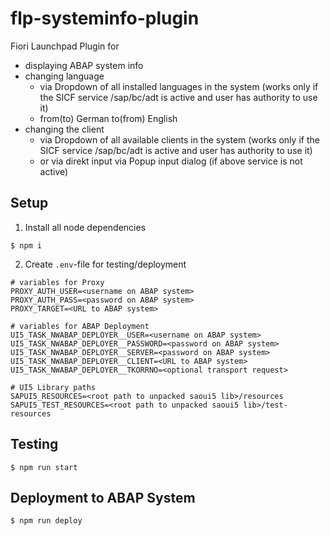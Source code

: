 # flp-systeminfo-plugin
Fiori Launchpad Plugin for 
- displaying ABAP system info
- changing language
  - via Dropdown of all installed languages in the system (works only if the SICF service /sap/bc/adt is active and user has authority to use it)
  - from(to) German to(from) English
- changing the client
  - via Dropdown of all available clients in the system (works only if the SICF service /sap/bc/adt is active and user has authority to use it)
  - or via direkt input via Popup input dialog (if above service is not active)

## Setup
1) Install all node dependencies
```
$ npm i
```
2) Create `.env`-file for testing/deployment
```env
# variables for Proxy
PROXY_AUTH_USER=<username on ABAP system>
PROXY_AUTH_PASS=<password on ABAP system>
PROXY_TARGET=<URL to ABAP system>

# variables for ABAP Deployment
UI5_TASK_NWABAP_DEPLOYER__USER=<username on ABAP system>
UI5_TASK_NWABAP_DEPLOYER__PASSWORD=<password on ABAP system>
UI5_TASK_NWABAP_DEPLOYER__SERVER=<password on ABAP system>
UI5_TASK_NWABAP_DEPLOYER__CLIENT=<URL to ABAP system>
UI5_TASK_NWABAP_DEPLOYER__TKORRNO=<optional transport request>

# UI5 Library paths
SAPUI5_RESOURCES=<root path to unpacked saoui5 lib>/resources
SAPUI5_TEST_RESOURCES=<root path to unpacked saoui5 lib>/test-resources
```

## Testing
```
$ npm run start
```

## Deployment to ABAP System
```
$ npm run deploy
```
